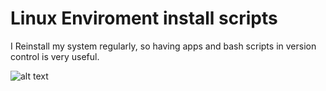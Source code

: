 # Linux Enviroment install scripts

I Reinstall my system regularly, so having apps and bash scripts in version control is very useful.

![alt text](https://raw.githubusercontent.com/thecodebasesite/linux_install/master/linux_install.png)
